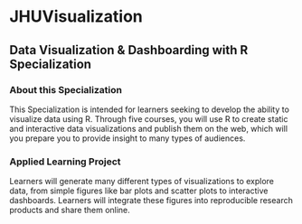 # JHUVisualization
## Data Visualization &amp; Dashboarding with R Specialization
### About this Specialization

This Specialization is intended for learners seeking to develop the ability to visualize data using R. Through five courses, you will use R to create static and interactive data visualizations and publish them on the web, which will you prepare you to provide insight to many types of audiences.
### Applied Learning Project

Learners will generate many different types of visualizations to explore data, from simple figures like bar plots and scatter plots to interactive dashboards. Learners will integrate these figures into reproducible research products and share them online.
